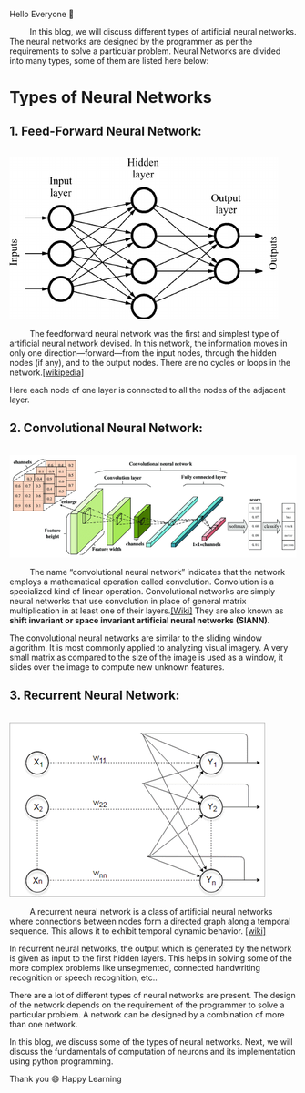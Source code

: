Hello Everyone :wave:

&nbsp;&nbsp;&nbsp;&nbsp;&nbsp;&nbsp;&nbsp;&nbsp; In this blog, we will discuss different types of artificial neural networks. The neural networks are designed by the programmer as per the requirements to solve a particular problem.
Neural Networks are divided into many types, some of them are listed here below:

# Types of Neural Networks
## 1. Feed-Forward Neural Network:

&nbsp;&nbsp;&nbsp;&nbsp;&nbsp;&nbsp;&nbsp;&nbsp;&nbsp;&nbsp;&nbsp;&nbsp;&nbsp;&nbsp;&nbsp;&nbsp;&nbsp;&nbsp;&nbsp;&nbsp;&nbsp;&nbsp;&nbsp;&nbsp;&nbsp;&nbsp;&nbsp;&nbsp;&nbsp;&nbsp;&nbsp;&nbsp;&nbsp;&nbsp;&nbsp;&nbsp;&nbsp;&nbsp;&nbsp;&nbsp;&nbsp;&nbsp;&nbsp;&nbsp;&nbsp;&nbsp;&nbsp;&nbsp; ![Feed-Forward-NN](Image/Feed-forward-NN.png)

&nbsp;&nbsp;&nbsp;&nbsp;&nbsp;&nbsp;&nbsp;&nbsp; The feedforward neural network was the first and simplest type of artificial neural network devised. In this network, the information moves in only one direction—forward—from the input nodes, through the hidden nodes (if any), and to the output nodes. There are no cycles or loops in the network.[[wikipedia]](https://en.wikipedia.org/wiki/Feedforward_neural_network)

Here each node of one layer is connected to all the nodes of the adjacent layer.


## 2. Convolutional Neural Network:

&nbsp;&nbsp;&nbsp;&nbsp;&nbsp;&nbsp;&nbsp;&nbsp;&nbsp;&nbsp;&nbsp;&nbsp; ![CNN](Image/CNN-Architecture.png)

&nbsp;&nbsp;&nbsp;&nbsp;&nbsp;&nbsp;&nbsp;&nbsp; The name “convolutional neural network” indicates that the network employs a mathematical operation called convolution. Convolution is a specialized kind of linear operation. Convolutional networks are simply neural networks that use convolution in place of general matrix multiplication in at least one of their layers.[[Wiki]](https://en.wikipedia.org/wiki/Convolutional_neural_network) They are also known as **shift invariant or space invariant artificial neural networks (SIANN).**

The convolutional neural networks are similar to the sliding window algorithm. It is most commonly applied to analyzing visual imagery. A very small matrix as compared to the size of the image is used as a window, it slides over the image to compute new unknown features.


## 3. Recurrent Neural Network:

&nbsp;&nbsp;&nbsp;&nbsp;&nbsp;&nbsp;&nbsp;&nbsp;&nbsp;&nbsp;&nbsp;&nbsp;&nbsp;&nbsp;&nbsp;&nbsp;&nbsp;&nbsp;&nbsp;&nbsp;&nbsp;&nbsp;&nbsp;&nbsp;&nbsp;&nbsp;&nbsp;&nbsp;&nbsp;&nbsp;&nbsp;&nbsp;&nbsp;&nbsp;&nbsp;&nbsp;&nbsp;&nbsp;&nbsp;&nbsp;&nbsp;&nbsp;&nbsp;&nbsp;&nbsp;&nbsp;&nbsp;&nbsp;&nbsp;&nbsp; ![RNN](Image/RNN-1.png)

&nbsp;&nbsp;&nbsp;&nbsp;&nbsp;&nbsp;&nbsp;&nbsp; A recurrent neural network is a class of artificial neural networks where connections between nodes form a directed graph along a temporal sequence. This allows it to exhibit temporal dynamic behavior. [[wiki]](https://en.wikipedia.org/wiki/Recurrent_neural_network)

In recurrent neural networks, the output which is generated by the network is given as input to the first hidden layers. This helps in solving some of the more complex problems like unsegmented, connected handwriting recognition or speech recognition, etc..


There are a lot of different types of neural networks are present. The design of the network depends on the requirement of the programmer to solve a particular problem. A network can be designed by a combination of more than one network.


In this blog, we discuss some of the types of neural networks. Next, we will discuss the fundamentals of computation of neurons and its implementation using python programming.


Thank you :smile:
Happy Learning





